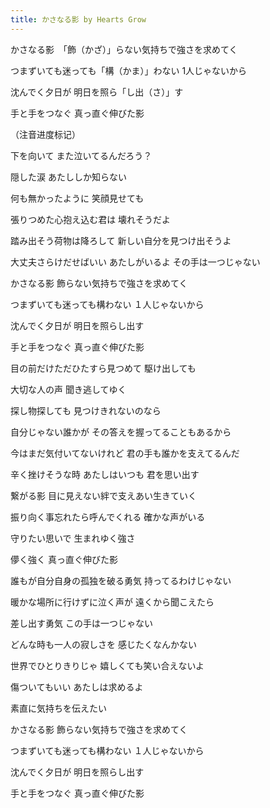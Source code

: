 ```yaml
---
title: かさなる影 by Hearts Grow
---
```

かさなる影　「飾（かざ）」らない気持ちで強さを求めてく

つまずいても迷っても「構（かま）」わない 1人じゃないから

沈んでく夕日が 明日を照ら「し出（さ）」す

手と手をつなぐ 真っ直ぐ伸びた影

（注音进度标记）

下を向いて また泣いてるんだろう？

隠した涙 あたししか知らない

何も無かったように 笑顔見せても

張りつめた心抱え込む君は 壊れそうだよ

踏み出そう荷物は降ろして 新しい自分を見つけ出そうよ

大丈夫さらけだせばいい あたしがいるよ その手は一つじゃない



かさなる影 飾らない気持ちで強さを求めてく

つまずいても迷っても構わない １人じゃないから

沈んでく夕日が 明日を照らし出す

手と手をつなぐ 真っ直ぐ伸びた影


 
目の前だけただひたすら見つめて 駆け出しても

大切な人の声 聞き逃してゆく

探し物探しても 見つけきれないのなら

自分じゃない誰かが その答えを握ってることもあるから

今はまだ気付いてないけれど 君の手も誰かを支えてるんだ

辛く挫けそうな時 あたしはいつも 君を思い出す
 


繋がる影 目に見えない絆で支えあい生きていく

振り向く事忘れたら呼んでくれる 確かな声がいる

守りたい思いで 生まれゆく強さ

儚く強く 真っ直ぐ伸びた影


 
誰もが自分自身の孤独を破る勇気 持ってるわけじゃない

暖かな場所に行けずに泣く声が 遠くから聞こえたら

差し出す勇気 この手は一つじゃない
 
 

どんな時も一人の寂しさを 感じたくなんかない

世界でひとりきりじゃ 嬉しくても笑い合えないよ

傷ついてもいい あたしは求めるよ

素直に気持ちを伝えたい

かさなる影 飾らない気持ちで強さを求めてく

つまずいても迷っても構わない １人じゃないから

沈んでく夕日が 明日を照らし出す

手と手をつなぐ 真っ直ぐ伸びた影